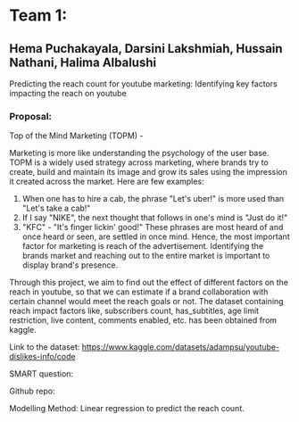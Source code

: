 # Team 1: 
## Hema Puchakayala, Darsini Lakshmiah, Hussain Nathani, Halima Albalushi

Predicting the reach count for youtube marketing: Identifying key factors impacting the reach on youtube

### Proposal:

Top of the Mind Marketing (TOPM) - 

Marketing is more like understanding the psychology of the user base. TOPM is a widely used strategy across marketing, where brands try to create, build and maintain its image and grow its sales using the impression it created across the market.
Here are few examples:
1. When one has to hire a cab, the phrase "Let's uber!" is more used than "Let's take a cab!"
2. If I say "NIKE", the next thought that follows in one's mind is "Just do it!"
3. "KFC" - "It's finger lickin' good!"
These phrases are most heard of and once heard or seen, are settled in once mind. Hence, the most important factor for marketing is reach of the advertisement. Identifying the brands market and reaching out to the entire market is important to display brand's presence.

Through this project, we aim to find out the effect of different factors on the reach in youtube, so that we can estimate if a brand collaboration with certain channel would meet the reach goals or not. The dataset containing reach impact factors like, subscribers count, has_subtitles, age limit restriction, live content, comments enabled, etc. has been obtained from kaggle. 

Link to the dataset: https://www.kaggle.com/datasets/adampsu/youtube-dislikes-info/code

SMART question:



Github repo: 

Modelling Method: Linear regression to predict the reach count.
